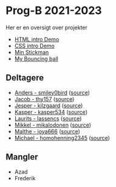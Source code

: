 # Prog-B 2021-2023

Her er en oversigt over projekter

- [HTML intro Demo](html-demo/)
- [CSS intro Demo](css-demo/)
- [Min Stickman](stickman/)
- [My Bouncing ball](bouncing-ball-demo)

## Deltagere

- [Anders - smiley0bird](https://smiley0bird.github.io/) ([source](https://github.com/smiley0bird/smiley0bird.github.io))
- [Jacob - thy157](https://thy157.github.io/) ([source](https://github.com/thy157/thy157.github.io))
- [Jesper - kilzgaard](https://kilzgaard.github.io/) ([source](https://github.com/kilzgaard/kilzgaard.github.io))
- [Kasper - kasper534](https://kasper534.github.io/) ([source](https://github.com/kasper534/kasper534.github.io))
- [Laurits - lassencs](https://lassencs.github.io/) ([source](https://github.com/lassencs/lassencs.github.io))
- [Mikkel - mikalodonen](https://mikalodonen.github.io/) ([source](https://github.com/mikalodonen/mikalodonen.github.io))
- [Malthe - ioya666](https://ioya666.github.io/) ([source](https://github.com/ioya666/ioya666.github.io))
- [Michael - homohenning2345](https://homohenning2345.github.io/) ([source](https://github.com/homohenning2345/homohenning2345.github.io))


## Mangler

- Azad
- Frederik
